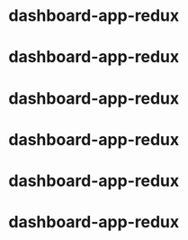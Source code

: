 #
# dashboard-app-redux
# dashboard-app-redux
# dashboard-app-redux
# dashboard-app-redux
# dashboard-app-redux
# dashboard-app-redux
